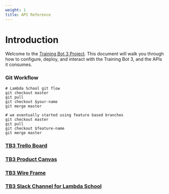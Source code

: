 ```yaml
---
weight: 1
title: API Reference
---
```


# Introduction

Welcome to the [Training Bot 3 Project](https://github.com/labs13-trainingbot-3-0/). This document will walk you through how to configure, deploy, and interact with the Training Bot 3, and the APIs it consumes.

### Git Workflow

```shell
# Lambda School git flow
git checkout master
git pull
git checkout $your-name
git merge master

# we eventually started using feature based branches
git checkout master
git pull
git checkout $feature-name
git merge master
```

### [TB3 Trello Board](https://trello.com/b/sSDYh0E2/labs-13-trainingbot-30)
### [TB3 Product Canvas](https://docs.google.com/document/d/1k9Zni_QOmdATX87iLr7etAO1jk9WZJ95qfaHCxHBqBU/edit)
### [TB3 Wire Frame](https://balsamiq.cloud/snv27r3/psb9t6x/r5CD2)
### [TB3 Slack Channel for Lambda School](https://lambdaschoolstudents.slack.com/messages/GK03AQT8Q/)

